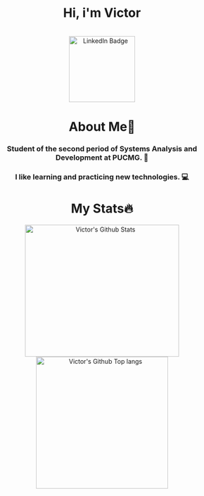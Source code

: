 <div align="center">

<h1 > Hi, i'm Victor<br>
</h1>

<br>

<a href="https://www.linkedin.com/in/victor-barros-4b0613222/">
    <img width="150px" src="https://img.shields.io/badge/LinkedIn-blue?style=for-the-badge&logo=linkedin&logoColor=white" alt="LinkedIn Badge"/>
</a>


# About Me🙋

### Student of the second period of Systems Analysis and Development at PUCMG. 📖

### I like learning and practicing new technologies. 💻

<!--
# Tools and Langs🔧

 <img height="70px" src="https://img.shields.io/badge/JavaScript-F7DF1E?style=for-the-badge&logo=javascript&logoColor=black">
<img height="60px" src="https://img.shields.io/badge/css3-%231572B6.svg?style=for-the-badge&logo=css3&logoColor=white">
<img height="50px" src="https://img.shields.io/badge/html5-%23E34F26.svg?style=for-the-badge&logo=html5&logoColor=white">
<img height="40px" src="https://img.shields.io/badge/C%23-239120?style=for-the-badge&logo=c-sharp&logoColor=white">

<br>

<img height="40px" src="https://img.shields.io/badge/GIT-E44C30?style=for-the-badge&logo=git&logoColor=white">
<img height="50px" src="https://img.shields.io/badge/GitHub-100000?style=for-the-badge&logo=github&logoColor=white">
<img height="60px" src="https://img.shields.io/badge/MySQL-00000F?style=for-the-badge&logo=mysql&logoColor=white">
<img height="70px" src="https://img.shields.io/badge/Trello-0052CC?style=for-the-badge&logo=trello&logoColor=white">

<br> 
-->

# My Stats🔥

<img width="350px" height="300px" src="https://github-readme-stats.vercel.app/api?username=victorbarros01&theme=graywhite&show_icons=true&hide_border=true&count_private=true" alt="Victor's Github Stats">

<img width="300px" height="300px" src="https://github-readme-stats.vercel.app/api/top-langs/?username=victorbarros01&layout=compact&theme=graywhite&langs_count=8&hide=jupyter%20notebook,html,css)](https://github.com/anuraghazra/github-readme-stats" alt="Victor's Github Top langs">

</div>
